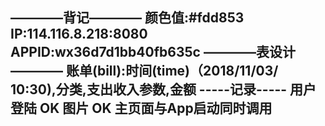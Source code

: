 ————背记————
颜色值:#fdd853
IP:114.116.8.218:8080
APPID:wx36d7d1bb40fb635c
————表设计————
账单(bill):时间(time)（2018/11/03/ 10:30),分类,支出收入参数,金额
-----记录-----
用户登陆 OK
图片 OK
主页面与App启动同时调用
-----
